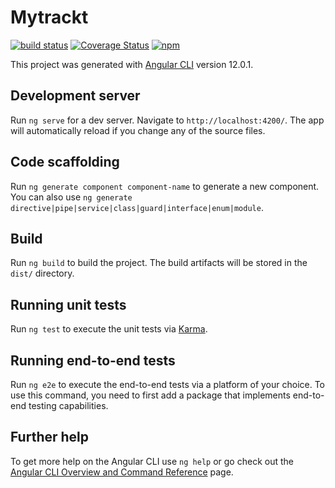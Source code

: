 # Mytrackt

[![build status](https://github.com/heathdj/mytrackt-web/actions/workflows/main.yaml/badge.svg)](https://github.com/heathdj/mytrackt-web/actions)
[![Coverage Status](https://coveralls.io/repos/github/ntkme/github-buttons/badge.svg?branch=main)](https://coveralls.io/github/ntkme/github-buttons?branch=main)
[![npm](https://img.shields.io/npm/v/github-buttons)](https://www.npmjs.com/github-buttons)

This project was generated with [Angular CLI](https://github.com/angular/angular-cli) version 12.0.1.

## Development server

Run `ng serve` for a dev server. Navigate to `http://localhost:4200/`. The app will automatically reload if you change any of the source files.

## Code scaffolding

Run `ng generate component component-name` to generate a new component. You can also use `ng generate directive|pipe|service|class|guard|interface|enum|module`.

## Build

Run `ng build` to build the project. The build artifacts will be stored in the `dist/` directory.

## Running unit tests

Run `ng test` to execute the unit tests via [Karma](https://karma-runner.github.io).

## Running end-to-end tests

Run `ng e2e` to execute the end-to-end tests via a platform of your choice. To use this command, you need to first add a package that implements end-to-end testing capabilities.

## Further help

To get more help on the Angular CLI use `ng help` or go check out the [Angular CLI Overview and Command Reference](https://angular.io/cli) page.
